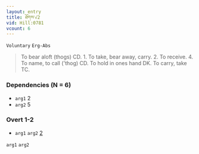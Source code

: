 ```yaml
---
layout: entry
title: ཐོགས་√2
vid: Hill:0781
vcount: 6
---
```

`Voluntary` `Erg-Abs`
> To bear aloft (thogs) CD\.
 1\.
 To take, bear away, carry\.
 2\.
 To receive\.
 4\.
 To name, to call ('thog) CD\.
 To hold in ones hand DK\.
 To carry, take TC\.

### Dependencies (N = 6)
* `arg1` 2
* `arg2` 5


### Overt 1-2
* `arg1` `arg2` [2](#arg1-arg2)

<a name='arg1-arg2'>`arg1` `arg2`</a>
